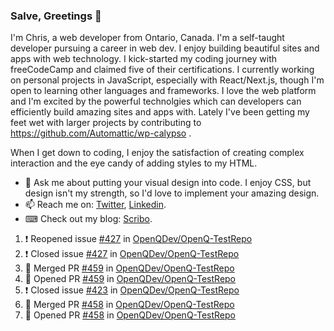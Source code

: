 ### Salve, Greetings 👋

I'm Chris, a web developer from Ontario, Canada. I'm a self-taught developer pursuing a career in web dev. I enjoy building beautiful sites and apps with web technology.
I kick-started my coding journey with freeCodeCamp and claimed five of their certifications.  I currently working on personal projects in JavaScript, especially with React/Next.js, though I'm open to learning other languages and frameworks. I love the web platform and I'm excited by the powerful technolgies which can developers can efficiently build amazing sites and apps with. Lately I've been getting my feet wet with larger projects by contributing to https://github.com/Automattic/wp-calypso .

When I get down to coding, I enjoy the satisfaction of creating complex interaction and the eye candy of adding styles to my HTML. 

- 💬 Ask me about putting your visual design into code. I enjoy CSS, but design isn't my strength, so I'd love to implement your amazing design.
- 📫 Reach me on: [Twitter](https://twitter.com/Christo28120856), [Linkedin](https://www.linkedin.com/in/christopher-stevers-07b9a5204/).
- ⌨ Check out my blog: [Scribo](https://christopherstevers.cf).
<!--
**Christopher-Stevers/Christopher-Stevers** is a ✨ _special_ ✨ repository because its `README.md` (this file) appears on your GitHub profile.

Here are some ideas to get you started:

- 🔭 I’m currently working on ...
- 🌱 I’m currently learning ...
- 👯 I’m looking to collaborate on ...
- 🤔 I’m looking for help with ...
- 😄 Pronouns: ...
- ⚡ Fun fact: ...
-->

<!--START_SECTION:activity-->
1. ❗️ Reopened issue [#427](https://github.com/OpenQDev/OpenQ-TestRepo/issues/427) in [OpenQDev/OpenQ-TestRepo](https://github.com/OpenQDev/OpenQ-TestRepo)
2. ❗️ Closed issue [#427](https://github.com/OpenQDev/OpenQ-TestRepo/issues/427) in [OpenQDev/OpenQ-TestRepo](https://github.com/OpenQDev/OpenQ-TestRepo)
3. 🎉 Merged PR [#459](https://github.com/OpenQDev/OpenQ-TestRepo/pull/459) in [OpenQDev/OpenQ-TestRepo](https://github.com/OpenQDev/OpenQ-TestRepo)
4. 💪 Opened PR [#459](https://github.com/OpenQDev/OpenQ-TestRepo/pull/459) in [OpenQDev/OpenQ-TestRepo](https://github.com/OpenQDev/OpenQ-TestRepo)
5. ❗️ Closed issue [#423](https://github.com/OpenQDev/OpenQ-TestRepo/issues/423) in [OpenQDev/OpenQ-TestRepo](https://github.com/OpenQDev/OpenQ-TestRepo)
6. 🎉 Merged PR [#458](https://github.com/OpenQDev/OpenQ-TestRepo/pull/458) in [OpenQDev/OpenQ-TestRepo](https://github.com/OpenQDev/OpenQ-TestRepo)
7. 💪 Opened PR [#458](https://github.com/OpenQDev/OpenQ-TestRepo/pull/458) in [OpenQDev/OpenQ-TestRepo](https://github.com/OpenQDev/OpenQ-TestRepo)
<!--END_SECTION:activity-->
